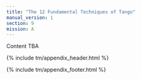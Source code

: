```yaml
---
title: "The 12 Fundamental Techniques of Tango"
manual_version: 1
section: 9
mission: A
---
```


Content TBA

{% include tm/appendix_header.html %}


{% include tm/appendix_footer.html %}
